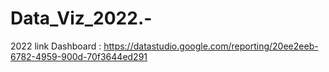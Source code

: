 # Data_Viz_2022.-
2022
link Dashboard : https://datastudio.google.com/reporting/20ee2eeb-6782-4959-900d-70f3644ed291
